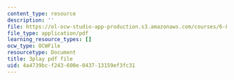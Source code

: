 ```yaml
---
content_type: resource
description: ''
file: https://ol-ocw-studio-app-production.s3.amazonaws.com/courses/6-832-underactuated-robotics-spring-2009/4a4739bcf243600e043713159ef3fc31_qtmmwILxVR4.pdf
file_type: application/pdf
learning_resource_types: []
ocw_type: OCWFile
resourcetype: Document
title: 3play pdf file
uid: 4a4739bc-f243-600e-0437-13159ef3fc31
---
```

